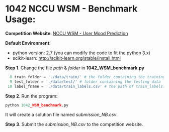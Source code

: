 # 1042 NCCU WSM - Benchmark Usage:
**Competition Website**: [NCCU WSM - User Mood Prediction](https://inclass.kaggle.com/c/nccu-wsm-user-mood-prediction)

**Default Environment**:
- python version: 2.7 (you can modify the code to fit the python 3.x)
- scikit-learn: http://scikit-learn.org/stable/install.html

**Step 1**. Change the file *path* & *folder* in **1042_WSM_benchmark.py**
```python
  8 train_folder = './data/train/' # the folder containing the training data
  9 test_folder = './data/test/' # folder containing the testing data
 10 label_fname = './data/train_labels.csv' # the path of train_labels.csv
```

**Step 2**. Run the program:
```python
python 1042_WSM_benchmark.py
```
It will create a solution file named *submission_NB.csv*.

**Step 3**. Submit the *submission_NB.csv* to the competition website.
